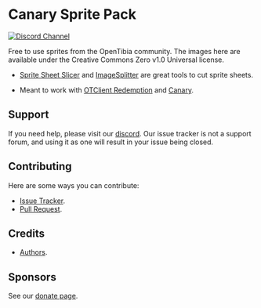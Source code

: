 # Canary Sprite Pack

[![Discord Channel](https://img.shields.io/discord/528117503952551936.svg?style=flat-square&logo=discord)](https://discord.gg/gvTj5sh9Mp)

Free to use sprites from the OpenTibia community. The images here are available under the Creative Commons Zero v1.0 Universal license.

- [Sprite Sheet Slicer](https://isometric8.itch.io/sprite-sheet-slicer) and [ImageSplitter](https://imagesplitter.net/) are great tools to cut sprite sheets.

- Meant to work with [OTClient Redemption](https://github.com/mehah/otclient) and [Canary](https://github.com/opentibiabr/canary).

## Support

If you need help, please visit our [discord](https://discord.gg/gvTj5sh9Mp). Our issue tracker is not a support forum, and using it as one will result in your issue being closed.

## Contributing

Here are some ways you can contribute:

* [Issue Tracker](https://github.com/opentibiabr/canary-sprite-pack/issues/new/choose).
* [Pull Request](https://github.com/opentibiabr/canary-sprite-pack/pulls).

## Credits

- [Authors](https://github.com/opentibiabr/canary-sprite-pack/blob/main/AUTHORS.md).

## Sponsors

See our [donate page](https://docs.opentibiabr.com/home/donate).
